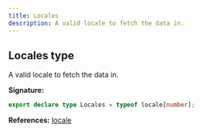 ```yaml
---
title: Locales
description: A valid locale to fetch the data in.
---
```


## Locales type

A valid locale to fetch the data in.

**Signature:**

```ts
export declare type Locales = typeof locale[number];
```

**References:** [locale](/api/locale.md)


